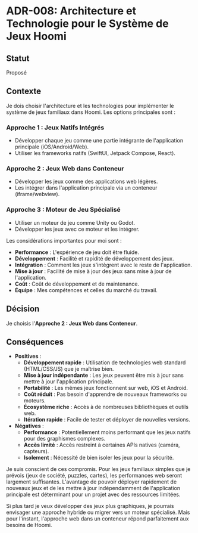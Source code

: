 # ADR-008: Architecture et Technologie pour le Système de Jeux Hoomi

## Statut

Proposé

## Contexte

Je dois choisir l'architecture et les technologies pour implémenter le système de jeux familiaux dans Hoomi. Les options principales sont :

### Approche 1 : Jeux Natifs Intégrés
- Développer chaque jeu comme une partie intégrante de l'application principale (iOS/Android/Web).
- Utiliser les frameworks natifs (SwiftUI, Jetpack Compose, React).

### Approche 2 : Jeux Web dans Conteneur
- Développer les jeux comme des applications web légères.
- Les intégrer dans l'application principale via un conteneur (iframe/webview).

### Approche 3 : Moteur de Jeu Spécialisé
- Utiliser un moteur de jeu comme Unity ou Godot.
- Développer les jeux avec ce moteur et les intégrer.

Les considérations importantes pour moi sont :
-   **Performance** : L'expérience de jeu doit être fluide.
-   **Développement** : Facilité et rapidité de développement des jeux.
-   **Intégration** : Comment les jeux s'intègrent avec le reste de l'application.
-   **Mise à jour** : Facilité de mise à jour des jeux sans mise à jour de l'application.
-   **Coût** : Coût de développement et de maintenance.
-   **Équipe** : Mes compétences et celles du marché du travail.

## Décision

Je choisis l'**Approche 2 : Jeux Web dans Conteneur**.

## Conséquences

-   **Positives** :
    -   **Développement rapide** : Utilisation de technologies web standard (HTML/CSS/JS) que je maîtrise bien.
    -   **Mise à jour indépendante** : Les jeux peuvent être mis à jour sans mettre à jour l'application principale.
    -   **Portabilité** : Les mêmes jeux fonctionnent sur web, iOS et Android.
    -   **Coût réduit** : Pas besoin d'apprendre de nouveaux frameworks ou moteurs.
    -   **Écosystème riche** : Accès à de nombreuses bibliothèques et outils web.
    -   **Itération rapide** : Facile de tester et déployer de nouvelles versions.
-   **Négatives** :
    -   **Performance** : Potentiellement moins performant que les jeux natifs pour des graphismes complexes.
    -   **Accès limité** : Accès restreint à certaines APIs natives (caméra, capteurs).
    -   **Isolement** : Nécessité de bien isoler les jeux pour la sécurité.

Je suis conscient de ces compromis. Pour les jeux familiaux simples que je prévois (jeux de société, puzzles, cartes), les performances web seront largement suffisantes. L'avantage de pouvoir déployer rapidement de nouveaux jeux et de les mettre à jour indépendamment de l'application principale est déterminant pour un projet avec des ressources limitées.

Si plus tard je veux développer des jeux plus graphiques, je pourrais envisager une approche hybride ou migrer vers un moteur spécialisé. Mais pour l'instant, l'approche web dans un conteneur répond parfaitement aux besoins de Hoomi.